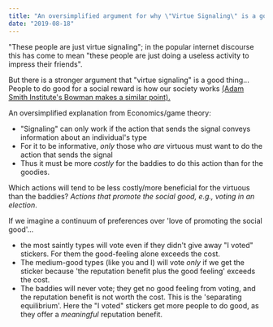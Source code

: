 ```yaml
---
title: "An oversimplified argument for why \"Virtue Signaling\" is a good thing."
date: "2019-08-18"
---
```


"These people are just virtue signaling"; in the popular internet discourse this has come to mean "these people are just doing a useless activity to impress their friends".

But there is a stronger argument that "virtue signaling" is a good thing... People to do good for a social reward is how our society works [(Adam Smith Institute's Bowman makes a similar point).](https://www.adamsmith.org/blog/stop-saying-virtue-signalling)

An oversimplified explanation from Economics/game theory:

- "Signaling" can only work if the action that sends the signal conveys information about an individual's type
- For it to be informative, _only_ those who _are_ virtuous must want to do the action that sends the signal
- Thus it must be more _costly_ for the baddies to do this action than for the goodies.

Which actions will tend to be less costly/more beneficial for the virtuous than the baddies? _Actions that promote the social good, e.g., voting in an election_.

If we imagine a continuum of preferences over 'love of promoting the social good'...

- the most saintly types will vote even if they didn't give away "I voted" stickers. For them the good-feeling alone exceeds the cost.
- The medium-good types (like you and I) will vote _only_ if we get the sticker because 'the reputation benefit plus the good feeling' exceeds the cost.
- The baddies will never vote; they get no good feeling from voting, and the reputation benefit is not worth the cost. This is the 'separating equilibrium'. Here the "I voted" stickers get more people to do good, as they offer a _meaningful_ reputation benefit.
